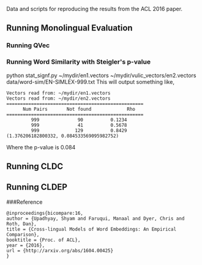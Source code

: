 Data and scripts for reproducing the results from the ACL 2016 paper.


## Running Monolingual Evaluation

### Running QVec

### Running Word Similarity with Steigler's p-value
python stat_signf.py ~/mydir/en1.vectors ~/mydir/vulic_vectors/en2.vectors data/word-sim/EN-SIMLEX-999.txt
This will output something like,
```
Vectors read from: ~/mydir/en1.vectors
Vectors read from: ~/mydir/en2.vectors
==================================================
      Num Pairs       Not found             Rho
==================================================
         999              90          0.1234
         999              41          0.5678
         999             129          0.8429
(1.376206182800332, 0.084533569095982752)
```
Where the p-value is 0.084

## Running CLDC

## Running CLDEP




###Reference

```
@inproceedings{bicompare:16,
author = {Upadhyay, Shyam and Faruqui, Manaal and Dyer, Chris and Roth, Dan},
title = {Cross-lingual Models of Word Embeddings: An Empirical Comparison},
booktitle = {Proc. of ACL},
year = {2016},
url = {http://arxiv.org/abs/1604.00425}
}
```